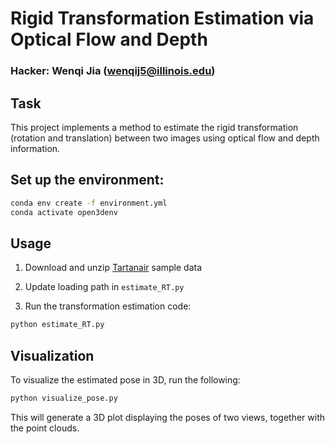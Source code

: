 # Rigid Transformation Estimation via Optical Flow and Depth

### Hacker: Wenqi Jia (wenqij5@illinois.edu)

## Task

This project implements a method to estimate the rigid transformation (rotation and translation) between two images using optical flow and depth information. 


## Set up the environment:

```bash
conda env create -f environment.yml
conda activate open3denv
```

## Usage

1. Download and unzip [Tartanair]([URL](https://cmu.box.com/s/5ycmyx1q3vumesl0bozfze1a54ejwgmq)) sample data

2. Update loading path in `estimate_RT.py`

3. Run the transformation estimation code:

```bash
python estimate_RT.py
```

## Visualization

To visualize the estimated pose in 3D, run the following:

```bash
python visualize_pose.py
```

This will generate a 3D plot displaying the poses of two views, together with the point clouds.
